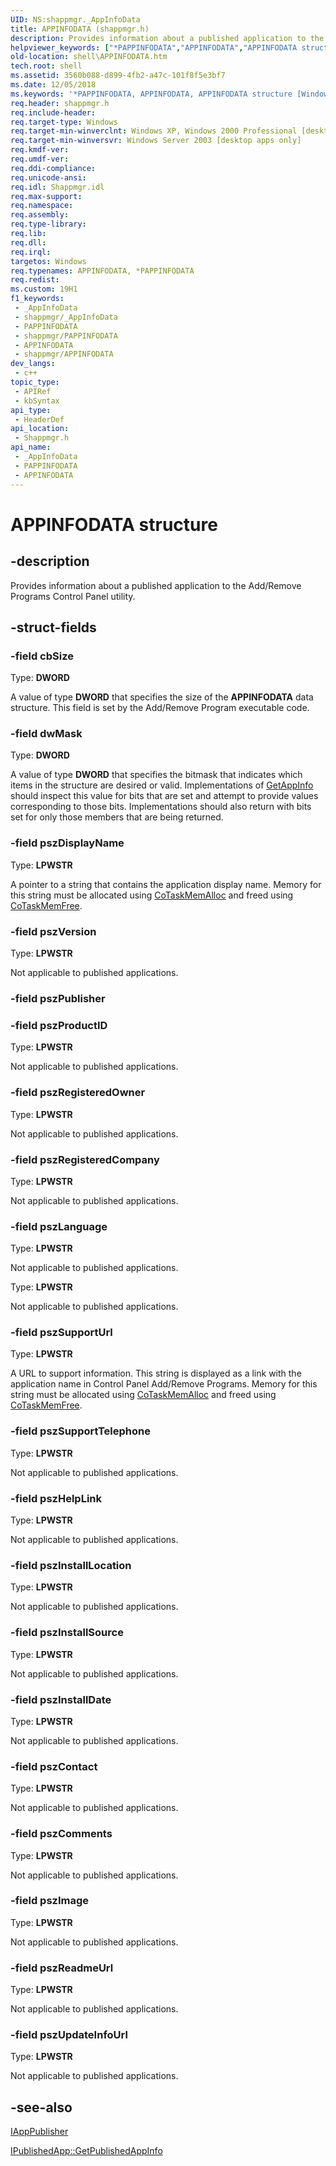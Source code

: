 ```yaml
---
UID: NS:shappmgr._AppInfoData
title: APPINFODATA (shappmgr.h)
description: Provides information about a published application to the Add/Remove Programs Control Panel utility.
helpviewer_keywords: ["*PAPPINFODATA","APPINFODATA","APPINFODATA structure [Windows Shell]","inet_APPINFODATA","shappmgr/APPINFODATA","shell.APPINFODATA"]
old-location: shell\APPINFODATA.htm
tech.root: shell
ms.assetid: 3560b088-d899-4fb2-a47c-101f8f5e3bf7
ms.date: 12/05/2018
ms.keywords: '*PAPPINFODATA, APPINFODATA, APPINFODATA structure [Windows Shell], inet_APPINFODATA, shappmgr/APPINFODATA, shell.APPINFODATA'
req.header: shappmgr.h
req.include-header: 
req.target-type: Windows
req.target-min-winverclnt: Windows XP, Windows 2000 Professional [desktop apps only]
req.target-min-winversvr: Windows Server 2003 [desktop apps only]
req.kmdf-ver: 
req.umdf-ver: 
req.ddi-compliance: 
req.unicode-ansi: 
req.idl: Shappmgr.idl
req.max-support: 
req.namespace: 
req.assembly: 
req.type-library: 
req.lib: 
req.dll: 
req.irql: 
targetos: Windows
req.typenames: APPINFODATA, *PAPPINFODATA
req.redist: 
ms.custom: 19H1
f1_keywords:
 - _AppInfoData
 - shappmgr/_AppInfoData
 - PAPPINFODATA
 - shappmgr/PAPPINFODATA
 - APPINFODATA
 - shappmgr/APPINFODATA
dev_langs:
 - c++
topic_type:
 - APIRef
 - kbSyntax
api_type:
 - HeaderDef
api_location:
 - Shappmgr.h
api_name:
 - _AppInfoData
 - PAPPINFODATA
 - APPINFODATA
---
```


# APPINFODATA structure


## -description

Provides information about a published application to the Add/Remove Programs Control Panel utility.

## -struct-fields

### -field cbSize

Type: <b>DWORD</b>

A value of type <b>DWORD</b> that specifies the size of the <b>APPINFODATA</b> data structure. This field is set by the Add/Remove Program executable code.

### -field dwMask

Type: <b>DWORD</b>

A value of type <b>DWORD</b> that specifies the bitmask that indicates which items in the structure are desired or valid. Implementations of <a href="/windows/desktop/api/shappmgr/nf-shappmgr-ishellapp-getappinfo">GetAppInfo</a> should inspect this value for bits that are set and attempt to provide values corresponding to those bits. Implementations should also return with bits set for only those members that are being returned.

### -field pszDisplayName

Type: <b>LPWSTR</b>

A pointer to a string that contains the application display name. Memory for this string must be allocated using <a href="/windows/desktop/api/combaseapi/nf-combaseapi-cotaskmemalloc">CoTaskMemAlloc</a> and freed using <a href="/windows/desktop/api/combaseapi/nf-combaseapi-cotaskmemfree">CoTaskMemFree</a>.

### -field pszVersion

Type: <b>LPWSTR</b>

Not applicable to published applications.

### -field pszPublisher

### -field pszProductID

Type: <b>LPWSTR</b>

Not applicable to published applications.

### -field pszRegisteredOwner

Type: <b>LPWSTR</b>

Not applicable to published applications.

### -field pszRegisteredCompany

Type: <b>LPWSTR</b>

Not applicable to published applications.

### -field pszLanguage

Type: <b>LPWSTR</b>

Not applicable to published applications.

Type: <b>LPWSTR</b>

Not applicable to published applications.

### -field pszSupportUrl

Type: <b>LPWSTR</b>

A URL to support information. This string is displayed as a link with the application name in Control Panel Add/Remove Programs. Memory for this string must be allocated using <a href="/windows/desktop/api/combaseapi/nf-combaseapi-cotaskmemalloc">CoTaskMemAlloc</a> and freed using <a href="/windows/desktop/api/combaseapi/nf-combaseapi-cotaskmemfree">CoTaskMemFree</a>.

### -field pszSupportTelephone

Type: <b>LPWSTR</b>

Not applicable to published applications.

### -field pszHelpLink

Type: <b>LPWSTR</b>

Not applicable to published applications.

### -field pszInstallLocation

Type: <b>LPWSTR</b>

Not applicable to published applications.

### -field pszInstallSource

Type: <b>LPWSTR</b>

Not applicable to published applications.

### -field pszInstallDate

Type: <b>LPWSTR</b>

Not applicable to published applications.

### -field pszContact

Type: <b>LPWSTR</b>

Not applicable to published applications.

### -field pszComments

Type: <b>LPWSTR</b>

Not applicable to published applications.

### -field pszImage

Type: <b>LPWSTR</b>

Not applicable to published applications.

### -field pszReadmeUrl

Type: <b>LPWSTR</b>

Not applicable to published applications.

### -field pszUpdateInfoUrl

Type: <b>LPWSTR</b>

Not applicable to published applications.

## -see-also

<a href="/windows/desktop/api/shappmgr/nn-shappmgr-iapppublisher">IAppPublisher</a>



<a href="/windows/desktop/api/shappmgr/nf-shappmgr-ipublishedapp-getpublishedappinfo">IPublishedApp::GetPublishedAppInfo</a>


